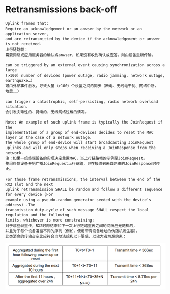# Retransmissions back-off

    Uplink frames that:
    Require an acknowledgement or an anwser by the network or an application server,
    and are retransmitted by the device if the acknowledgement or answer is not received.
    上行链路帧：
    需要网络或应用服务器的确认或anwser，如果没有收到确认或应答，则由设备重新传输。

    can be triggered by an external event causing synchronization across a large
    (>100) number of devices (power outage, radio jamming, network outage,
    earthquake…)
    可由外部事件触发，导致大量（>100）个设备之间的同步（断电、无线电干扰、网络中断，
    地震……）

    can trigger a catastrophic, self-persisting, radio network overload situation.
    会引发灾难性的、持续的、无线网络过载的情况。

    Note: An example of such uplink frame is typically the JoinRequest if the
    implementation of a group of end-devices decides to reset the MAC
    layer in the case of a network outage.
    The whole group of end-device will start broadcasting JoinRequest
    uplinks and will only stops when receiving a JoinResponse from the network.
    注：如果一组终端设备的实现决定重置MAC，当上行链路帧的示例是JoinRequest。
    整组终端设备开始广播JoinRequest上行链路，只在接收到来自网络的JoinResponse时停止。

    For those frame retransmissions, the interval between the end of the RX2 slot and the next
    uplink retransmission SHALL be random and follow a different sequence for every device (For
    example using a pseudo-random generator seeded with the device’s address) .The
    transmission duty-cycle of such message SHALL respect the local regulation and the following
    limits, whichever is more constraining:
    对于那些帧重传，RX2时隙结束和下一次上行链路重传之间的间隔应是随机的，
    并且对于每个设备遵循不同的序列（例如，使用带有设备地址的伪随机发生器）。
    此类消息的传输占空比应符合当地法规和以下限值，以较大者为准约束：

![avatar](./retransmissions-back-off.png)
